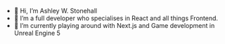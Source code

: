 - 👋 Hi, I’m Ashley W. Stonehall
- 👀 I’m a full developer who specialises in React and all things Frontend.
- 🌱 I’m currently playing around with Next.js and Game development in Unreal Engine 5

<!---
astonehall/astonehall is a ✨ special ✨ repository because its `README.md` (this file) appears on your GitHub profile.
You can click the Preview link to take a look at your changes.
--->
